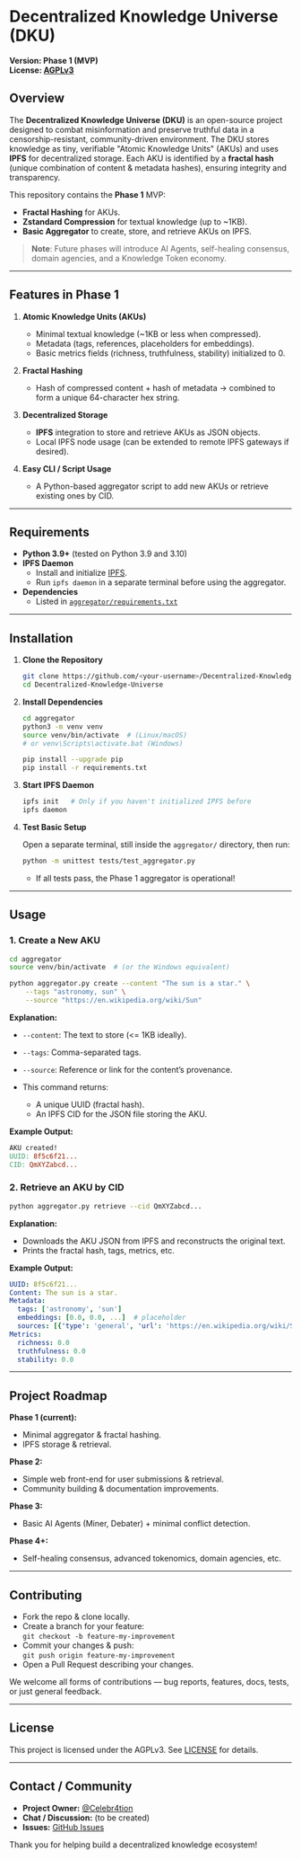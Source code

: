 # Decentralized Knowledge Universe (DKU)

**Version: Phase 1 (MVP)**  
**License: [AGPLv3](./LICENSE)**  

## Overview

The **Decentralized Knowledge Universe (DKU)** is an open-source project designed to combat misinformation and preserve truthful data in a censorship-resistant, community-driven environment. The DKU stores knowledge as tiny, verifiable "Atomic Knowledge Units" (AKUs) and uses **IPFS** for decentralized storage. Each AKU is identified by a **fractal hash** (unique combination of content & metadata hashes), ensuring integrity and transparency.

This repository contains the **Phase 1** MVP:
- **Fractal Hashing** for AKUs.
- **Zstandard Compression** for textual knowledge (up to ~1KB).
- **Basic Aggregator** to create, store, and retrieve AKUs on IPFS.

> **Note**: Future phases will introduce AI Agents, self-healing consensus, domain agencies, and a Knowledge Token economy.

---

## Features in Phase 1

1. **Atomic Knowledge Units (AKUs)**  
   - Minimal textual knowledge (~1KB or less when compressed).  
   - Metadata (tags, references, placeholders for embeddings).  
   - Basic metrics fields (richness, truthfulness, stability) initialized to 0.

2. **Fractal Hashing**  
   - Hash of compressed content + hash of metadata → combined to form a unique 64-character hex string.

3. **Decentralized Storage**  
   - **IPFS** integration to store and retrieve AKUs as JSON objects.  
   - Local IPFS node usage (can be extended to remote IPFS gateways if desired).

4. **Easy CLI / Script Usage**  
   - A Python-based aggregator script to add new AKUs or retrieve existing ones by CID.

---

## Requirements

- **Python 3.9+** (tested on Python 3.9 and 3.10)
- **IPFS Daemon**  
  - Install and initialize [IPFS](https://docs.ipfs.io/install/command-line/).  
  - Run `ipfs daemon` in a separate terminal before using the aggregator.
- **Dependencies**  
  - Listed in [`aggregator/requirements.txt`](./aggregator/requirements.txt)

---

## Installation

1. **Clone the Repository**

   ```bash
   git clone https://github.com/<your-username>/Decentralized-Knowledge-Universe.git
   cd Decentralized-Knowledge-Universe
   ```

2. **Install Dependencies**

   ```bash
   cd aggregator
   python3 -m venv venv
   source venv/bin/activate  # (Linux/macOS)
   # or venv\Scripts\activate.bat (Windows)

   pip install --upgrade pip
   pip install -r requirements.txt
   ```

3. **Start IPFS Daemon**

   ```bash
   ipfs init   # Only if you haven't initialized IPFS before
   ipfs daemon
   ```

4. **Test Basic Setup**

   Open a separate terminal, still inside the `aggregator/` directory, then run:

   ```bash
   python -m unittest tests/test_aggregator.py
   ```

   - If all tests pass, the Phase 1 aggregator is operational!

---

## Usage

### 1. Create a New AKU

```bash
cd aggregator
source venv/bin/activate  # (or the Windows equivalent)

python aggregator.py create --content "The sun is a star." \
    --tags "astronomy, sun" \
    --source "https://en.wikipedia.org/wiki/Sun"
```

**Explanation:**

- `--content`: The text to store (<= 1KB ideally).
- `--tags`: Comma-separated tags.
- `--source`: Reference or link for the content’s provenance.

- This command returns:
   - A unique UUID (fractal hash).
   - An IPFS CID for the JSON file storing the AKU.

**Example Output:**

```makefile
AKU created!
UUID: 8f5c6f21...
CID: QmXYZabcd...
```

### 2. Retrieve an AKU by CID

```bash
python aggregator.py retrieve --cid QmXYZabcd...
```

**Explanation:**

- Downloads the AKU JSON from IPFS and reconstructs the original text.
- Prints the fractal hash, tags, metrics, etc.

**Example Output:**

```yaml
UUID: 8f5c6f21...
Content: The sun is a star.
Metadata:
  tags: ['astronomy', 'sun']
  embeddings: [0.0, 0.0, ...]  # placeholder
  sources: [{'type': 'general', 'url': 'https://en.wikipedia.org/wiki/Sun'}]
Metrics:
  richness: 0.0
  truthfulness: 0.0
  stability: 0.0
```

---

## Project Roadmap

**Phase 1 (current):**
- Minimal aggregator & fractal hashing.
- IPFS storage & retrieval.

**Phase 2:**
- Simple web front-end for user submissions & retrieval.
- Community building & documentation improvements.

**Phase 3:**
- Basic AI Agents (Miner, Debater) + minimal conflict detection.

**Phase 4+:**
- Self-healing consensus, advanced tokenomics, domain agencies, etc.

---

## Contributing

- Fork the repo & clone locally.
- Create a branch for your feature:  
  `git checkout -b feature-my-improvement`
- Commit your changes & push:  
  `git push origin feature-my-improvement`
- Open a Pull Request describing your changes.

We welcome all forms of contributions — bug reports, features, docs, tests, or just general feedback.

---

## License

This project is licensed under the AGPLv3. See [LICENSE](./LICENSE) for details.

---

## Contact / Community

- **Project Owner:** [@Celebr4tion](https://github.com/Celebr4tion)
- **Chat / Discussion:** (to be created)
- **Issues:** [GitHub Issues](https://github.com/Celebr4tion/Decentralized-Knowledge-Universe/issues)

Thank you for helping build a decentralized knowledge ecosystem!
